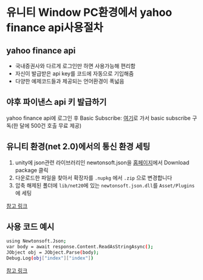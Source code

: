 # 유니티 Window PC환경에서 yahoo finance api사용절차

## yahoo finance api
* 국내증권사와 다르게 로그인만 하면 사용가능해 편리함
* 자신이 발급받은 api key를 코드에 자동으로 기입해줌
* 다양한 예제코드들과 제공되는 언어환경이 폭넓음

## 야후 파이낸스 api 키 발급하기
yahoo finance api에 로그인 후 Basic Subscribe: [여기](https://rapidapi.com/apidojo/api/yahoo-finance1)로 가서 basic subscribe 구독(한 달에 500건 호출 무료 제공)
  
## 유니티 환경(net 2.0)에서의 통신 환경 세팅
1. unity에 json관련 라이브러리인 newtonsoft.json을 [홈페이지](https://www.nuget.org/packages/Newtonsoft.Json/)에서 Download package 클릭
2. 다운로드한 파일을 찾아서 확장자를 `.nupkg` 에서 `.zip` 으로 변경합니다
3. 압축 해제된 폴더에 `lib/net20`에 있는 `newtonsoft.json.dll`를 `Asset/Plugins`에 세팅

[참고 링크](https://docs.microsoft.com/ko-kr/visualstudio/gamedev/unity/unity-scripting-upgrade)

## 사용 코드 예시
```bash
using Newtonsoft.Json; 
var body = await response.Content.ReadAsStringAsync();
JObject obj = JObject.Parse(body);
Debug.Log(obj["index"]["index"])
```
[참고 링크](https://stackoverflow.com/questions/39468096/how-can-i-parse-json-string-from-httpclient)
